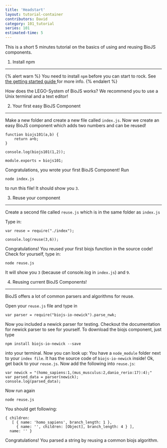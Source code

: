 ```yaml
---
title: 'Headstart'
layout: tutorial-container
contributors: David
category: 101_tutorial
series: 101
estimated-time: 5 
---
```


This is a short 5 minutes tutorial on the basics of using and reusing BioJS components.

1) Install npm
-------------------------

{% alert warn %}
You need to install `npm` before you can start to rock. See <a href="20_getting_started.html"> the getting started guide </a> for more info.
{% endalert %}

How does the LEGO-System of BioJS works?
We recommend you to use a Unix terminal and a text editor!


2) Your first easy BioJS Component
-------------------------

Make a new folder and create a new file called `index.js`.
Now we create an easy BioJS component which adds two numbers and can be reused!

~~~
function biojs101(a,b) {
    return a+b;
}

console.log(biojs101(1,2)); 

module.exports = biojs101; 
~~~

Congratulations, you wrote your first BioJS Component!
Run 

~~~
node index.js 
~~~

to run this file! It should show you `3`.

3) Reuse your component
-------------------------

Create a second file called `reuse.js` which is in the same folder as `index.js`

Type in:

~~~
var reuse = require("./index");

console.log(reuse(3,6));
~~~

Congratulations! You reused your first biojs function in the source code!
Check for yourself, type in:

~~~
node reuse.js 
~~~

It will show you `3` (because of console.log in `index.js`) and `9`.

4) Reusing current BioJS Components!
----------------------------

BioJS offers a lot of common parsers and algorithms for reuse.

Open your `reuse.js` file and type in

~~~
var parser = require("biojs-io-newick").parse_nwk;
~~~

Now you included a newick parser for testing. Checkout the documentation for newick parser to see for yourself.
To download the biojs component, just type  

~~~
npm install biojs-io-newick --save
~~~

into your terminal. Now you can look up:
You have a `node_module` folder next to your `index file`. It has the source code of `biojs-io-newick` inside!
Ok, get back to your `reuse.js`.
Now add the following into `reuse.js`:

~~~
var newick = "(homo_sapiens:1,(mus_musculus:2,danio_rerio:17):4);"
var parsed_data = parser(newick);
console.log(parsed_data);
~~~

Now run again 

~~~
node reuse.js
~~~

You should get following:

~~~
{ children:
   [ { name: 'homo_sapiens', branch_length: 1 },
     { name: '', children: [Object], branch_length: 4 } ],
  name: '' }
~~~

Congratulations!
You parsed a string by reusing a common biojs algorithm.

